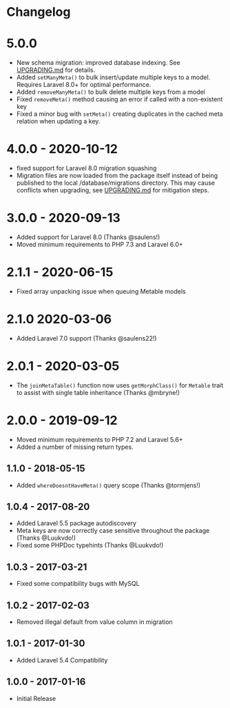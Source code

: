# Changelog

# 5.0.0
- New schema migration: improved database indexing. See [UPGRADING.md](UPGRADING.md) for details.
- Added `setManyMeta()` to bulk insert/update multiple keys to a model. Requires Laravel 8.0+ for optimal performance.
- Added `removeManyMeta()` to bulk delete multiple keys from a model
- Fixed `removeMeta()` method causing an error if called with a non-existent key 
- Fixed a minor bug with `setMeta()` creating duplicates in the cached meta relation when updating a key.

# 4.0.0 - 2020-10-12
- fixed support for Laravel 8.0 migration squashing
- Migration files are now loaded from the package itself instead of being published to the local /database/migrations directory. This may cause conflicts when upgrading, see [UPGRADING.md](UPGRADING.md) for mitigation steps. 

# 3.0.0 - 2020-09-13
- Added support for Laravel 8.0 (Thanks @saulens!)
- Moved minimum requirements to PHP 7.3 and Laravel 6.0+

# 2.1.1 - 2020-06-15
- Fixed array unpacking issue when queuing Metable models

# 2.1.0 2020-03-06
- Added Laravel 7.0 support (Thanks @saulens22!)

# 2.0.1 - 2020-03-05
- The `joinMetaTable()` function now uses `getMorphClass()` for `Metable` trait to assist with single table inheritance (Thanks @mbryne!)

# 2.0.0 - 2019-09-12
- Moved minimum requirements to PHP 7.2 and Laravel 5.6+
- Added a number of missing return types.

## 1.1.0 - 2018-05-15
- Added `whereDoesntHaveMeta()` query scope (Thanks @tormjens!)

## 1.0.4 - 2017-08-20
- Added Laravel 5.5 package autodiscovery
- Meta keys are now correctly case sensitive throughout the package (Thanks @Luukvdo!)
- Fixed some PHPDoc typehints (Thanks @Luukvdo!)

## 1.0.3 - 2017-03-21
- Fixed some compatibility bugs with MySQL

## 1.0.2 - 2017-02-03
- Removed illegal default from value column in migration

## 1.0.1 - 2017-01-30
- Added Laravel 5.4 Compatibility

## 1.0.0 - 2017-01-16
- Initial Release
